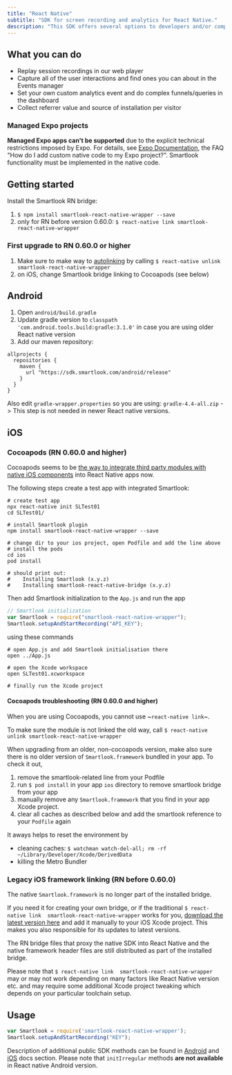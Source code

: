 ```yaml
---
title: "React Native"
subtitle: "SDK for screen recording and analytics for React Native."
description: "This SDK offers several options to developers and/or companies."
---
```


## What you can do

* Replay session recordings in our web player
* Capture all of the user interactions and find ones you can about in the Events manager
* Set your own custom analytics event and do complex funnels/queries in the dashboard
* Collect referrer value and source of installation per visitor

### Managed Expo projects

**Managed Expo apps can't be supported** due to the explicit technical restrictions imposed by Expo. For details, see [Expo Documentation](https://docs.expo.io/versions/v36.0.0/introduction/faq/), the FAQ "How do I add custom native code to my Expo project?". Smartlook functionality must be implemented in the native code.

## Getting started

Install the Smartlook RN bridge:

1. `$ npm install smartlook-react-native-wrapper --save`
2. only for RN before version 0.60.0: `$ react-native link smartlook-react-native-wrapper`

### First upgrade to RN 0.60.0 or higher

1. Make sure to make way to [autolinking](https://facebook.github.io/react-native/blog/2019/07/03/version-60#native-modules-are-now-autolinked) by calling `$ react-native unlink smartlook-react-native-wrapper`
2. on iOS, change Smartlook bridge linking to Cocoapods (see below)

## Android

1. Open `android/build.gradle`
2. Update gradle version to `classpath 'com.android.tools.build:gradle:3.1.0'` in case you are using older React native version
3. Add our maven repository:

```android
allprojects {
  repositories {
    maven {
      url "https://sdk.smartlook.com/android/release"
    }
  }
}
```

Also edit `gradle-wrapper.properties` so you are using: `gradle-4.4-all.zip` -> This step is not needed in newer React native versions. 

## iOS

### Cocoapods (RN 0.60.0 and higher)

Cocoapods seems to be [the way to integrate third party modules with native iOS components](https://facebook.github.io/react-native/blog/2019/07/03/version-60#cocoapods-by-default) into React Native apps now. 

The following steps create a test app with integrated Smartlook:

```shell
# create test app
npx react-native init SLTest01
cd SLTest01/

# install Smartlook plugin
npm install smartlook-react-native-wrapper --save

# change dir to your ios project, open Podfile and add the line above
# install the pods
cd ios
pod install

# should print out:
#    Installing Smartlook (x.y.z)
#    Installing smartlook-react-native-bridge (x.y.z)
```

Then add Smartlook initialization to the `App.js` and run the app
```js
// Smartlook initialization
var Smartlook = require("smartlook-react-native-wrapper"); 
Smartlook.setupAndStartRecording("API_KEY");
```

using these commands
```shell
# open App.js and add Smartlook initialisation there
open ../App.js

# open the Xcode workspace 
open SLTest01.xcworkspace

# finally run the Xcode project
```

#### Cocoapods troubleshooting (RN 0.60.0 and higher)

When you are using Cocoapods, you cannot use ~`react-native link`~. 

To make sure the module is not linked the old way, call `$ react-native unlink smartlook-react-native-wrapper`

When upgrading from an older, non-cocoapods version, make also sure there is no older version of `Smartlook.framework` bundled in your app. To check it out, 
1. remove the smartlook-related line from your Podfile
2. run `$ pod install` in your app `ios` directory to remove smartlook bridge from your app
3. manually remove any `Smartlook.framework` that you find in your app Xcode project.
4. clear all caches as described below and add the smartlook reference to your `Podfile` again

It aways helps to reset the environment by
- cleaning caches: `$ watchman watch-del-all; rm -rf ~/Library/Developer/Xcode/DerivedData`
- killing the Metro Bundler

### Legacy iOS framework linking (RN before 0.60.0)

The native `Smartlook.framework` is no longer part of the installed bridge. 

If you need it for creating your own bridge, or if the traditional `$ react-native link  smartlook-react-native-wrapper` works for you, [download the latest version here](https://smartlook.github.io/docs/sdk/ios/#manual-installation) and add it manually to your iOS Xcode project. This makes you also responsible for its updates to latest versions.

The RN bridge files that proxy the native SDK into React Native and the native framework header files are still distributed as part of the installed bridge.

Please note that `$ react-native link  smartlook-react-native-wrapper` may or may not work depending on many factors like React Native version etc. and may require some additional Xcode project tweaking which depends on your particular toolchain setup.

## Usage

```js
var Smartlook = require('smartlook-react-native-wrapper');
Smartlook.setupAndStartRecording("KEY");
```

Description of additional public SDK methods can be found in <a href="https://smartlook.github.io/docs/sdk/android/">Android</a> and <a href="https://smartlook.github.io/docs/sdk/ios/">iOS</a> docs section. Please note that `initIrregular` methods **are not available** in React native Android version.

